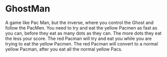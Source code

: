 # GhostMan
A game like Pac Man, but the inverse, where you control the Ghost and follow the PacMen. You need to try and eat the yellow Pacmen as
fast as you can, before they eat as many dots as they can. The more dots they eat the less your score. The red Pacman will try and eat you
while you are trying to eat the yellow Pacmen. The red Pacman will convert to a normal yellow Pacman, after you eat all the normal yellow Pacs.
